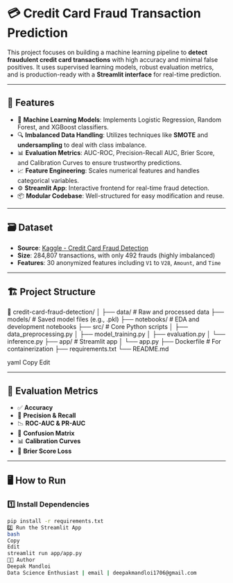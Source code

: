 # 💳 Credit Card Fraud Transaction Prediction

This project focuses on building a machine learning pipeline to **detect fraudulent credit card transactions** with high accuracy and minimal false positives. It uses supervised learning models, robust evaluation metrics, and is production-ready with a **Streamlit interface** for real-time prediction.

---

## 🚀 Features

- 🧠 **Machine Learning Models**: Implements Logistic Regression, Random Forest, and XGBoost classifiers.
- 🔍 **Imbalanced Data Handling**: Utilizes techniques like **SMOTE** and **undersampling** to deal with class imbalance.
- 📊 **Evaluation Metrics**: AUC-ROC, Precision-Recall AUC, Brier Score, and Calibration Curves to ensure trustworthy predictions.
- 📈 **Feature Engineering**: Scales numerical features and handles categorical variables.
- ⚙️ **Streamlit App**: Interactive frontend for real-time fraud detection.
- 📦 **Modular Codebase**: Well-structured for easy modification and reuse.

---

## 🗃️ Dataset

- **Source**: [Kaggle - Credit Card Fraud Detection](https://www.kaggle.com/mlg-ulb/creditcardfraud)
- **Size**: 284,807 transactions, with only 492 frauds (highly imbalanced)
- **Features**: 30 anonymized features including `V1` to `V28`, `Amount`, and `Time`

---

## 🏗️ Project Structure

📁 credit-card-fraud-detection/
│
├── data/ # Raw and processed data
├── models/ # Saved model files (e.g., .pkl)
├── notebooks/ # EDA and development notebooks
├── src/ # Core Python scripts
│ ├── data_preprocessing.py
│ ├── model_training.py
│ ├── evaluation.py
│ └── inference.py
├── app/ # Streamlit app
│ └── app.py
├── Dockerfile # For containerization
├── requirements.txt
└── README.md

yaml
Copy
Edit

---

## 🧪 Evaluation Metrics

- ✅ **Accuracy**
- 🔁 **Precision & Recall**
- 📉 **ROC-AUC & PR-AUC**
- 🧪 **Confusion Matrix**
- 📊 **Calibration Curves**
- 🧮 **Brier Score Loss**

---

## 🖥️ How to Run

### 1️⃣ Install Dependencies

```bash
pip install -r requirements.txt
2️⃣ Run the Streamlit App
bash
Copy
Edit
streamlit run app/app.py
🧑‍💻 Author
Deepak Mandloi
Data Science Enthusiast | email | deepakmandloi1706@gmail.com
